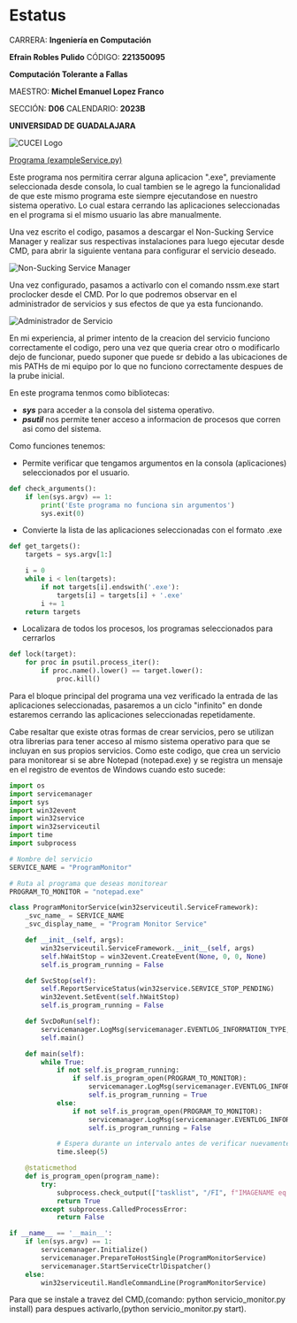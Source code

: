 # Estatus

CARRERA: **Ingeniería en Computación**

**Efrain Robles Pulido** CÓDIGO: **221350095**

**Computación Tolerante a Fallas**

MAESTRO: **Michel Emanuel Lopez Franco**

SECCIÓN: **D06**    CALENDARIO: **2023B**

**UNIVERSIDAD DE GUADALAJARA**

![CUCEI Logo](https://static.wixstatic.com/media/689543_e867e5de31ce49e7a2c28f84eb1bacf8~mv2.png/v1/fill/w_560,h_150,al_c,q_85,usm_0.66_1.00_0.01,enc_auto/logoudggris.png)

[Programa (exampleService.py)](https://github.com/EfrainRP/Computacion_tolerante_a_fallas/blob/main/Estatus/exampleService.py)

Este programa nos permitira cerrar alguna aplicacion ".exe", previamente seleccionada desde consola, lo cual tambien se le agrego la funcionalidad de que este mismo programa este siempre ejecutandose en nuestro sistema operativo. Lo cual estara cerrando las aplicaciones seleccionadas en el programa si el mismo usuario las abre manualmente.

Una vez escrito el codigo, pasamos a descargar el Non-Sucking Service Manager y realizar sus respectivas instalaciones para luego ejecutar desde CMD, para abrir la siguiente ventana para configurar el servicio deseado.

![Non-Sucking Service Manager](E:\Documents_PC\UDG_Materias\3.png)

Una vez configurado, pasamos a activarlo con el comando nssm.exe start proclocker desde el CMD. Por lo que podremos observar en el administrador de servicios y sus efectos de que ya esta funcionando.

![Administrador de Servicio](E:\Documents_PC\UDG_Materias\tempsnip.png)

En mi experiencia, al primer intento de la creacion del servicio funciono correctamente el codigo, pero una vez que queria crear otro o modificarlo dejo de funcionar, puedo suponer que puede sr debido a las ubicaciones de mis PATHs de mi equipo por lo que no funciono correctamente despues de la prube inicial.

En este programa tenmos como bibliotecas:
- ***sys*** para acceder a la consola del sistema operativo.
- ***psutil*** nos permite tener acceso a informacion de procesos que corren asi como del sistema.

Como funciones tenemos: 
- Permite verificar que tengamos argumentos en la consola (aplicaciones) seleccionados por el usuario.
```python
def check_arguments(): 
    if len(sys.argv) == 1:
        print('Este programa no funciona sin argumentos')
        sys.exit(0)
```

- Convierte la lista de las aplicaciones seleccionadas con el formato .exe
```python
def get_targets():
    targets = sys.argv[1:]

    i = 0
    while i < len(targets):
        if not targets[i].endswith('.exe'):
            targets[i] = targets[i] + '.exe'
        i += 1
    return targets
```

- Localizara de todos los procesos, los programas seleccionados para cerrarlos
```python
def lock(target):
    for proc in psutil.process_iter():
        if proc.name().lower() == target.lower():
            proc.kill()
```

Para el bloque principal del programa una vez verificado la entrada de las aplicaciones seleccionadas, pasaremos a un ciclo "infinito" en donde estaremos cerrando las aplicaciones seleccionadas repetidamente.

Cabe resaltar que existe otras formas de crear servicios, pero se utilizan otra librerias para tener acceso al mismo sistema operativo para que se incluyan en sus propios servicios. Como este codigo, que crea un servicio para monitorear si se abre Notepad (notepad.exe) y se registra un mensaje en el registro de eventos de Windows cuando esto sucede:

```python
import os
import servicemanager
import sys
import win32event
import win32service
import win32serviceutil
import time
import subprocess

# Nombre del servicio
SERVICE_NAME = "ProgramMonitor"

# Ruta al programa que deseas monitorear
PROGRAM_TO_MONITOR = "notepad.exe"

class ProgramMonitorService(win32serviceutil.ServiceFramework):
    _svc_name_ = SERVICE_NAME
    _svc_display_name_ = "Program Monitor Service"

    def __init__(self, args):
        win32serviceutil.ServiceFramework.__init__(self, args)
        self.hWaitStop = win32event.CreateEvent(None, 0, 0, None)
        self.is_program_running = False

    def SvcStop(self):
        self.ReportServiceStatus(win32service.SERVICE_STOP_PENDING)
        win32event.SetEvent(self.hWaitStop)
        self.is_program_running = False

    def SvcDoRun(self):
        servicemanager.LogMsg(servicemanager.EVENTLOG_INFORMATION_TYPE, servicemanager.PYS_SERVICE_STARTED, (self._svc_name_, ''))
        self.main()

    def main(self):
        while True:
            if not self.is_program_running:
                if self.is_program_open(PROGRAM_TO_MONITOR):
                    servicemanager.LogMsg(servicemanager.EVENTLOG_INFORMATION_TYPE, 0, f"{PROGRAM_TO_MONITOR} se ha abierto.")
                    self.is_program_running = True
            else:
                if not self.is_program_open(PROGRAM_TO_MONITOR):
                    servicemanager.LogMsg(servicemanager.EVENTLOG_INFORMATION_TYPE, 0, f"{PROGRAM_TO_MONITOR} se ha cerrado.")
                    self.is_program_running = False

            # Espera durante un intervalo antes de verificar nuevamente
            time.sleep(5)

    @staticmethod
    def is_program_open(program_name):
        try:
            subprocess.check_output(["tasklist", "/FI", f"IMAGENAME eq {program_name}"])
            return True
        except subprocess.CalledProcessError:
            return False

if __name__ == '__main__':
    if len(sys.argv) == 1:
        servicemanager.Initialize()
        servicemanager.PrepareToHostSingle(ProgramMonitorService)
        servicemanager.StartServiceCtrlDispatcher()
    else:
        win32serviceutil.HandleCommandLine(ProgramMonitorService)
```

Para que se instale a travez del CMD,(comando: python servicio_monitor.py install) para despues activarlo,(python servicio_monitor.py start).
